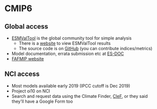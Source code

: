 # CMIP6

## Global access

* [ESMValTool](http://esmvaltool.org) is the global community tool for simple analysis
  * There is a [website](http://cmip-esmvaltool.dkrz.de/) to view ESMValTool results
  * The source code is on [GitHub](https://github.com/ESMValGroup/ESMValTool) (you can contribute indices/metrics)
* Model documentation, errata submission etc at [ES-DOC](https://es-doc.org/cmip6/)
* [FAFMIP website](http://www.fafmip.org/)

## NCI access

* Most models available early 2019 (IPCC cutoff is Dec 2019)  
* Project oi10 on NCI
* Search and request data using the Climate Finder, [CleF](https://clef.readthedocs.io/en/latest/index.html), or they said they'll have a Google Form too


